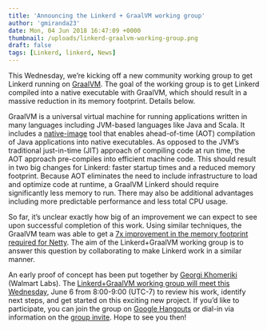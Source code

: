 ```yaml
---
title: 'Announcing the Linkerd + GraalVM working group'
author: 'gmiranda23'
date: Mon, 04 Jun 2018 16:47:09 +0000
thumbnail: /uploads/linkerd-graalvm-working-group.png
draft: false
tags: [Linkerd, linkerd, News]
---
```


This Wednesday, we’re kicking off a new community working group to get Linkerd
running on [GraalVM](https://www.graalvm.org/). The goal of the working group is
to get Linkerd compiled into a native executable with GraalVM, which should
result in a massive reduction in its memory footprint. Details below.

GraalVM is a universal virtual machine for running applications written in many
languages including JVM-based languages like Java and Scala. It includes a
[native-image](http://www.graalvm.org/docs/reference-manual/aot-compilation/)
tool that enables ahead-of-time (AOT) compilation of Java applications into
native executables. As opposed to the JVM’s traditional just-in-time (JIT)
approach of compiling code at run time, the AOT approach pre-compiles into
efficient machine code. This should result in two big changes for Linkerd:
faster startup times and a reduced memory footprint. Because AOT eliminates the
need to include infrastructure to load and optimize code at runtime, a GraalVM
Linkerd should require significantly less memory to run. There may also be
additional advantages including more predictable performance and less total CPU
usage.

So far, it’s unclear exactly how big of an improvement we can expect to see upon
successful completion of this work. Using similar techniques, the GraalVM team
was able to get a [7x improvement in the memory footprint required for
Netty](https://medium.com/graalvm/instant-netty-startup-using-graalvm-native-image-generation-ed6f14ff7692).
The aim of the Linkerd+GraalVM working group is to answer this question by
collaborating to make Linkerd work in a similar manner.

An early proof of concept has been put together by [Georgi
Khomeriki](https://github.com/flatmap13) (Walmart Labs). The [Linkerd+GraalVM
working group will meet this
Wednesday](https://lists.cncf.io/g/cncf-linkerd-graal-wg/message/16), June 6
from 8:00-9:00 (UTC-7) to review his work, identify next steps, and get started
on this exciting new project. If you’d like to participate, you can join the
group on [Google Hangouts](http://meet.google.com/gtz-htoa-mik) or dial-in via
information on the [group
invite](https://lists.cncf.io/g/cncf-linkerd-graal-wg/message/16). Hope to see
you then!
